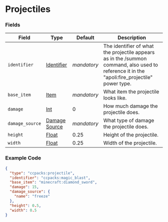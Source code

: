 # Projectiles

### Fields

   Field   | Type | Default | Description
-----------|------|---------|-------------
`identifier` | [Identifier]() | *mandatory* | The identifier of what the projectile appears as in the /summon command, also used to reference it in the "apoli:fire_projectile" power type.
`base_item` | [Item]() | *mandatory* | What item the projectile looks like.
`damage` | [Int]() | 0 | How much damage the projectile does.
`damage_source` | [Damage Source]() | *mandatory* | What type of damage the projectile does.
`height` | [Float]() | 0.25 | Height of the projectile.
`width` | [Float]() | 0.25 | Width of the projectile.

### Example Code
```json
{
  "type": "ccpacks:projectile",
  "identifier": "ccpacks:magic_blast",
  "base_item": "minecraft:diamond_sword",
  "damage": 15,
  "damage_source": {
    "name": "freeze"
  },
  "height": 0.5,
  "width": 0.5
}
